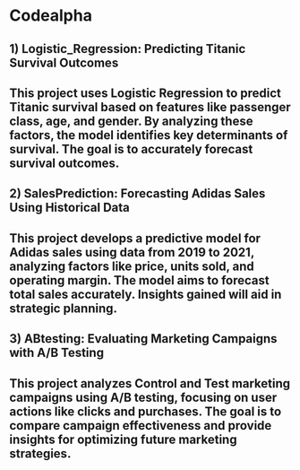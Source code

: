 # Codealpha
## 1) Logistic_Regression: Predicting Titanic Survival Outcomes
## This project uses Logistic Regression to predict Titanic survival based on features like passenger class, age, and gender. By analyzing these factors, the model identifies key determinants of survival. The goal is to accurately forecast survival outcomes.

## 2) SalesPrediction: Forecasting Adidas Sales Using Historical Data
## This project develops a predictive model for Adidas sales using data from 2019 to 2021, analyzing factors like price, units sold, and operating margin. The model aims to forecast total sales accurately. Insights gained will aid in strategic planning.

## 3) ABtesting: Evaluating Marketing Campaigns with A/B Testing
## This project analyzes Control and Test marketing campaigns using A/B testing, focusing on user actions like clicks and purchases. The goal is to compare campaign effectiveness and provide insights for optimizing future marketing strategies.

